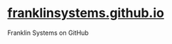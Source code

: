 [franklinsystems.github.io](https://franklinsystems.github.io)
===================

Franklin Systems on GitHub
